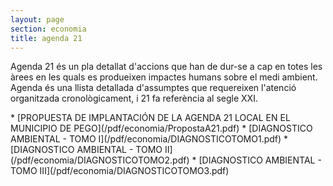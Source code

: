 ```yaml
---
layout: page
section: economia
title: agenda 21
---
```

Agenda 21 és un pla detallat d'accions que han de dur-se a cap en totes les àrees en les quals es produeixen impactes humans sobre el medi ambient. Agenda és una llista detallada d'assumptes que requereixen l'atenció organitzada cronològicament, i 21 fa referència al segle XXI.

<div class="down-pdf" markdown="1">
* [PROPUESTA DE IMPLANTACIÓN DE LA AGENDA 21 LOCAL EN EL MUNICIPIO DE PEGO](/pdf/economia/PropostaA21.pdf)
* [DIAGNOSTICO AMBIENTAL - TOMO I](/pdf/economia/DIAGNOSTICOTOMO1.pdf)
* [DIAGNOSTICO AMBIENTAL - TOMO II](/pdf/economia/DIAGNOSTICOTOMO2.pdf)
* [DIAGNOSTICO AMBIENTAL - TOMO III](/pdf/economia/DIAGNOSTICOTOMO3.pdf)
</div>